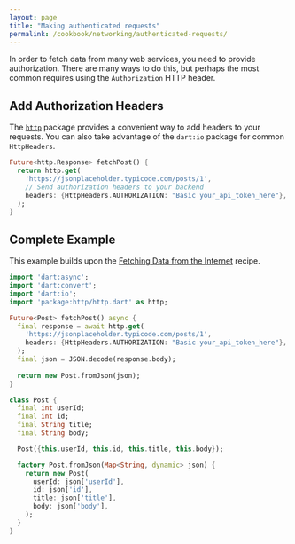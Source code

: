 ```yaml
---
layout: page
title: "Making authenticated requests"
permalink: /cookbook/networking/authenticated-requests/
---
```


In order to fetch data from many web services, you need to provide 
authorization. There are many ways to do this, but perhaps the most common 
requires using the `Authorization` HTTP header.

## Add Authorization Headers

The [`http`](https://pub.dartlang.org/packages/http) package provides a 
convenient way to add headers to your requests. You can also take advantage of 
the `dart:io` package for common `HttpHeaders`.

```dart
Future<http.Response> fetchPost() {
  return http.get(
    'https://jsonplaceholder.typicode.com/posts/1',
    // Send authorization headers to your backend
    headers: {HttpHeaders.AUTHORIZATION: "Basic your_api_token_here"},
  );
}
```

## Complete Example

This example builds upon the [Fetching Data from the Internet](/cookbook/networking/fetch-data/) 
recipe.

```dart
import 'dart:async';
import 'dart:convert';
import 'dart:io';
import 'package:http/http.dart' as http;

Future<Post> fetchPost() async {
  final response = await http.get(
    'https://jsonplaceholder.typicode.com/posts/1',
    headers: {HttpHeaders.AUTHORIZATION: "Basic your_api_token_here"},
  );
  final json = JSON.decode(response.body); 
  
  return new Post.fromJson(json); 
}

class Post {
  final int userId;
  final int id;
  final String title;
  final String body;

  Post({this.userId, this.id, this.title, this.body});

  factory Post.fromJson(Map<String, dynamic> json) {
    return new Post(
      userId: json['userId'],
      id: json['id'],
      title: json['title'],
      body: json['body'],
    );
  }
}
```